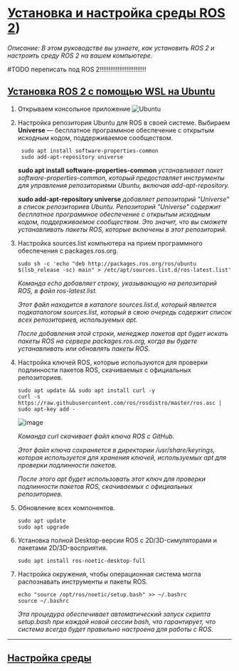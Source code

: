 # [Установка и настройка среды ROS 2](https://docs.ros.org/en/jazzy/Tutorials/Beginner-CLI-Tools/Configuring-ROS2-Environment.html))

*Описание: В этом руководстве вы узнаете, как установить ROS 2 и настроить среду ROS 2 на вашем компьютере.*


#TODO переписать под ROS 2!!!!!!!!!!!!!!!!!!!!!!!!!!


## [Установка ROS 2 с помощью WSL на Ubuntu](https://docs.ros.org/en/jazzy/Installation/Ubuntu-Install-Debs.html#system-setup)
1. Открываем консольное приложение ![Ubuntu](https://img.shields.io/badge/Ubuntu-E95420?style=for-the-badge&logo=ubuntu&logoColor=white)
2. Настройка репозитория Ubuntu для ROS в своей системе.
  Выбираем **Universe** — бесплатное программное обеспечение с открытым исходным кодом, поддерживаемое сообществом.
   ```
    sudo apt install software-properties-common
    sudo add-apt-repository universe
   ```
   **sudo apt install software-properties-common** *устанавливает пакет software-properties-common, который предоставляет инструменты для управления репозиториями Ubuntu, включая add-apt-repository.*

   **sudo add-apt-repository universe** *добавляет репозиторий "Universe" в список репозиториев Ubuntu. Репозиторий "Universe" содержит бесплатное программное обеспечение с открытым исходным кодом, поддерживаемое сообществом. Это значит, что вы сможете устанавливать пакеты ROS, которые включены в этот репозиторий.*
   
3. Настройка sources.list компьютера на прием программного обеспечения с packages.ros.org.
   ```
   sudo sh -c 'echo "deb http://packages.ros.org/ros/ubuntu $(lsb_release -sc) main" > /etc/apt/sources.list.d/ros-latest.list'
   ```
   *Команда echo добавляет строку, указывающую на репозиторий ROS, в файл ros-latest.list.*
   
   *Этот файл находится в каталоге sources.list.d, который является подкаталогом sources.list, который в свою очередь содержит список всех репозиториев, используемых apt.*
   
   *После добавления этой строки, менеджер пакетов apt будет искать пакеты ROS на сервере packages.ros.org, когда вы будете устанавливать или обновлять пакеты ROS.*
   
4. Настройка ключей ROS, которые используются для проверки подлинности пакетов ROS, скачиваемых с официальных репозиториев.
   ```
   sudo apt update && sudo apt install curl -y
   curl -s https://raw.githubusercontent.com/ros/rosdistro/master/ros.asc | sudo apt-key add -
   ```
   ![image](https://github.com/user-attachments/assets/fc24056a-e393-428a-bbaa-6e15145bd64e)

   *Команда curl скачивает файл ключа ROS с GitHub.*
  
   *Этот файл ключа сохраняется в директории /usr/share/keyrings, которая используется для хранения ключей, используемых apt для проверки подлинности пакетов.*
  
   *После этого apt будет использовать этот ключ для проверки подлинности пакетов ROS, скачиваемых с официальных репозиториев.*
  
5. Обновление всех компонентов.
   ```
   sudo apt update
   sudo apt upgrade
   ```
6. Установка полной Desktop-версии ROS с 2D/3D-симуляторами и пакетами 2D/3D-восприятия.
   ```
   sudo apt install ros-noetic-desktop-full
   ```
7. Настройка окружения, чтобы операционная система могла распознавать инструменты и пакеты ROS. 
   ```
   echo "source /opt/ros/noetic/setup.bash" >> ~/.bashrc
   source ~/.bashrc
   ```
   *Эта процедура обеспечивает автоматический запуск скрипта setup.bash при каждой новой сессии bash, что гарантирует, что система всегда будет правильно настроена для работы с ROS.*

---

## [Настройка среды](https://docs.ros.org/en/jazzy/Tutorials/Beginner-CLI-Tools/Configuring-ROS2-Environment.html)
